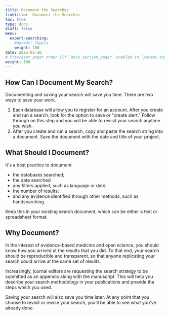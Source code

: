 ```yaml
---
title: Document the Searches
linktitle:  Document the Searches
toc: true
type: docs
draft: false
menu:
  expert-searching:
    #parent: Topics
    weight: 100
date: 2022-05-26
# Prev/next pager order (if `docs_section_pager` enabled in `params.toml`)
weight: 100
---
```


## How Can I Document My Search?

Documenting and saving your search will save you time. There are two ways to save your work.

1. Each database will allow you to register for an account. After you create and run a search, look for the option to save or "create alert." Follow through on this step and you will be able to revisit your search anytime you wish.
2. After you create and run a search, copy and paste the search string into a document. Save the document with the date and title of your project.


## What Should I Document?

It's a best practice to document

* the databases searched;
* the date searched
* any filters applied, such as language or date;
* the number of results;
* and any evidence identified through other methods, such as handsearching.

Keep this in your existing search document, which can be either a text or spreadsheet format.

## Why Document?

In the interest of evidence-based medicine and open science, you should know how you arrived at the results that you did. To that end, your search should be reproducible and transparent, so that anyone replicating your search could arrive at the same set of results.

Increasingly, journal editors are requesting the search strategy to be submitted as an appendix along with the manuscript. This will help you describe your search methodology in your publications and provide the steps which you used.

Saving your search will also save you time later. At any point that you choose to revisit or revise your search, you'll be able to see what you've already done.


